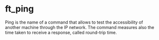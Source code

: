 # ft_ping
Ping is the name of a command that allows to test the accessibility of another machine through the IP network. The command measures also the time taken to receive a response, called round-trip time.

